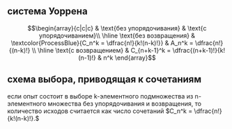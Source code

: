 ## система Уоррена
$$\begin{array}{c|c|c}
& \text{без упорядочивания} & \text{с упорядочиванием}\\ \hline
\text{без возвращения} & \textcolor{ProcessBlue}{C_n^k = \dfrac{n!}{k!(n-k)!}} & A_n^k = \dfrac{n!}{(n-k)!} \\ \hline
\text{с возвращением} & C_{n+k-1}^k = \dfrac{(n+k-1)!}{k!(n-1)!} & n^k
\end{array}$$

## схема выбора, приводящая к сочетаниям
если опыт состоит в выборе k-элементного подмножества из n-элементного множества без упорядочивания и возвращения, то количество исходов считается как число сочетаний $C_n^k = \dfrac{n!}{k!(n-k)!}.$